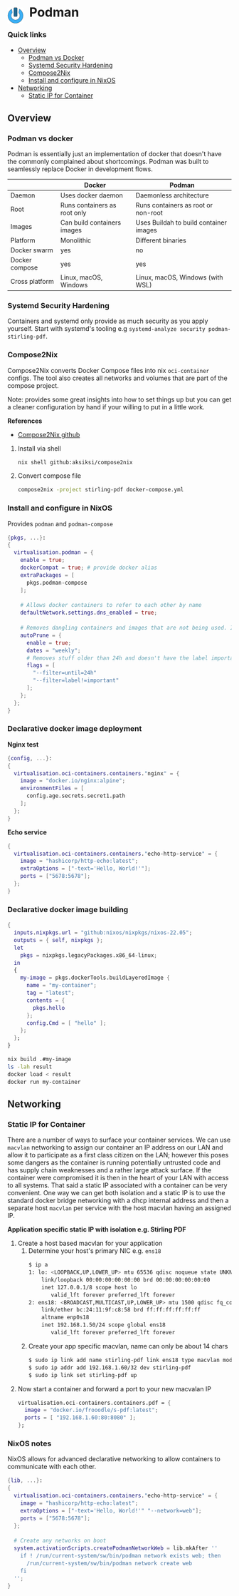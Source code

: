 # Podman <img style="margin: 6px 13px 0px 0px" align="left" src="../../../data/images/logo_36x36.png" />

### Quick links
* [Overview](#overview)
  * [Podman vs Docker](#podman-vs-docker)
  * [Systemd Security Hardening](#systemd-security-hardening)
  * [Compose2Nix](#compose2nix)
  * [Install and configure in NixOS](#install-and-configure-in-nixos)
* [Networking](#networking)
  * [Static IP for Container](#static-ip-for-container)

## Overview

### Podman vs docker
Podman is essentially just an implementation of docker that doesn't have the commonly complained 
about shortcomings. Podman was built to seamlessly replace Docker in development flows.

|                | Docker                         | Podman
| -------------- | ------------------------------ | ----------------------------------
| Daemon         | Uses docker daemon             | Daemonless architecture
| Root           | Runs containers as root only   | Runs containers as root or non-root 
| Images         | Can build containers images    | Uses Buildah to build container images
| Platform       | Monolithic                     | Different binaries
| Docker swarm   | yes                            | no
| Docker compose | yes                            | yes
| Cross platform | Linux, macOS, Windows          | Linux, macOS, Windows (with WSL)

### Systemd Security Hardening
Containers and systemd only provide as much security as you apply yourself. Start with systemd's 
tooling e.g `systemd-analyze security podman-stirling-pdf`.

### Compose2Nix
Compose2Nix converts Docker Compose files into nix `oci-container` configs. The tool also creates all 
networks and volumes that are part of the compose project. 

Note: provides some great insights into how to set things up but you can get a cleaner configuration 
by hand if your willing to put in a little work.

**References**
* [Compose2Nix github](https://github.com/aksiksi/compose2nix)

1. Install via shell
   ```bash
   nix shell github:aksiksi/compose2nix
   ```
2. Convert compose file
   ```bash
   compose2nix -project stirling-pdf docker-compose.yml
   ```

### Install and configure in NixOS
Provides `podman` and `podman-compose`

```nix
{pkgs, ...}:
{
  virtualisation.podman = {
    enable = true;
    dockerCompat = true; # provide docker alias
    extraPackages = [
      pkgs.podman-compose
    ];

    # Allows docker containers to refer to each other by name
    defaultNetwork.settings.dns_enabled = true;

    # Removes dangling containers and images that are not being used. It won't remove any volumes by default
    autoPrune = {
      enable = true;
      dates = "weekly";
      # Removes stuff older than 24h and doesn't have the label important
      flags = [
        "--filter=until=24h"
        "--filter=label!=important"
      ];
    };
  };
}
```

### Declarative docker image deployment

**Nginx test**
```nix
{config, ...}:
{
  virtualisation.oci-containers.containers."nginx" = {
    image = "docker.io/nginx:alpine";
    environmentFiles = [
      config.age.secrets.secret1.path
    ];
  };
}
```

**Echo service**
```nix
{
  virtualisation.oci-containers.containers."echo-http-service" = {
    image = "hashicorp/http-echo:latest";
    extraOptions = ["-text='Hello, World!'"];
    ports = ["5678:5678"];
  };
}
```

### Declarative docker image building
```nix
{
  inputs.nixpkgs.url = "github:nixos/nixpkgs/nixos-22.05";
  outputs = { self, nixpkgs };
  let
    pkgs = nixpkgs.legacyPackages.x86_64-linux;
  in
  {
    my-image = pkgs.dockerTools.buildLayeredImage {
      name = "my-container";
      tag = "latest";
      contents = {
        pkgs.hello
      };
      config.Cmd = [ "hello" ];
    };
  };
}
```

```bash
nix build .#my-image
ls -lah result
docker load < result
docker run my-container
```

## Networking

### Static IP for Container
There are a number of ways to surface your container services. We can use `macvlan` networking to 
assign our container an IP address on our LAN and allow it to participate as a first class citizen on 
the LAN; however this poses some dangers as the container is running potentially untrusted code and 
has supply chain weaknesses and a rather large attack surface. If the container were compromised it 
is then in the heart of your LAN with access to all systems. That said a static IP associated with a 
container can be very convenient. One way we can get both isolation and a static IP is to use the 
standard docker bridge networking with a dhcp internal address and then a separate host `macvlan` per 
service with the host macvlan having an assigned IP.

**Application specific static IP with isolation e.g. Stirling PDF**
1. Create a host based macvlan for your application
   1. Determine your host's primary NIC e.g. `ens18`
      ```bash
      $ ip a
      1: lo: <LOOPBACK,UP,LOWER_UP> mtu 65536 qdisc noqueue state UNKNOWN group default qlen 1000
          link/loopback 00:00:00:00:00:00 brd 00:00:00:00:00:00
          inet 127.0.0.1/8 scope host lo
             valid_lft forever preferred_lft forever
      2: ens18: <BROADCAST,MULTICAST,UP,LOWER_UP> mtu 1500 qdisc fq_codel state UP group default qlen 1000
          link/ether bc:24:11:9f:c8:58 brd ff:ff:ff:ff:ff:ff
          altname enp0s18
          inet 192.168.1.50/24 scope global ens18
             valid_lft forever preferred_lft forever
      ```
   2. Create your app specific macvlan, name can only be about 14 chars
      ```bash
      $ sudo ip link add name stirling-pdf link ens18 type macvlan mode bridge
      $ sudo ip addr add 192.168.1.60/32 dev stirling-pdf
      $ sudo ip link set stirling-pdf up
      ```
2. Now start a container and forward a port to your new macvalan IP
   ```nix
   virtualisation.oci-containers.containers.pdf = {
     image = "docker.io/frooodle/s-pdf:latest";
     ports = [ "192.168.1.60:80:8080" ];
   };
   ```

### NixOS notes
NixOS allows for advanced declarative networking to allow containers to communicate with each other.

```nix
{lib, ...}:
{
  virtualisation.oci-containers.containers."echo-http-service" = {
    image = "hashicorp/http-echo:latest";
    extraOptions = ["-text='Hello, World!'" "--network=web"];
    ports = ["5678:5678"];
  };

  # Create any networks on boot
  system.activationScripts.createPodmanNetworkWeb = lib.mkAfter ''
    if ! /run/current-system/sw/bin/podman network exists web; then
      /run/current-system/sw/bin/podman network create web
    fi
  '';
}
```


<!-- 
vim: ts=2:sw=2:sts=2
-->

